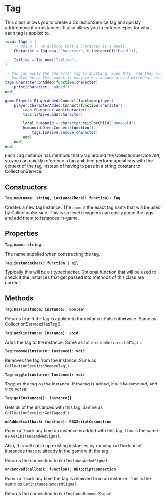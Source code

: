 # Tag

This class allows you to create a CollectionService tag and quickly add/remove
it on instances. It also allows you to enforce types for what each tag is
applied to.

```lua
local tags = {
    -- Using t, we enforce that a Character is a model.
    Character = Tag.new("Character", t.instanceOf("Model")),

    IsAlive = Tag.new("IsAlive"),
}

-- You can apply the Character tag to anything, even NPCs, and they will all be
-- handled here. This makes it easy to write code around different entities.
tags.Character:onAdded(function(character)
    print(character, "added")
end)

game.Players.PlayerAdded:Connect(function(player)
    player.CharacterAdded:Connect(function(character)
        tags.Character:add(character)
        tags.IsAlive:add(character)

        local humanoid = character:WaitForChild("Humanoid")
        humanoid.Died:Connect(function()
            tags.IsAlive:remove(character)
        end)
    end)
end)
```

Each Tag instance has methods that wrap around the CollectionService API, so you
can quickly reference a tag and then perform operations with the context of the
tag, instead of having to pass in a string constant to CollectionService.

## Constructors

**`Tag.new(name: string, instanceCheck?: function): Tag`**

Creates a new tag instance. The `name` is the exact tag name that will be used
by CollectionService. This is so level designers can easily parse the tags and
add them to instances in-game.

## Properties

**`Tag.name: string`**

The name supplied when constructing the tag.

**`Tag.instanceCheck: function | nil`**

Typically this will be a [t](https://github.com/osyrisrblx/t) typechecker.
Optional function that will be used to check if the instances that get passed
into methods of this class are correct.

## Methods

**`Tag:has(instance: Instance): boolean`**

Returns true if the tag is applied to the instance. False otherwise. Same as
CollectionService:HasTag().

**`Tag:add(instance: Instance): void`**

Adds the tag to the instance. Same as `CollectionService:AddTag()`.

**`Tag:remove(instance: Instance): void`**

Removes the tag from the instance. Same as `CollectionService:RemoveTag()`.

**`Tag:toggle(instance: Instance): void`**

Toggles the tag on the instance. If the tag is added, it will be removed, and
vice versa.

**`Tag:getInstances(): Instance[]`**

Gets all of the instances with this tag. Samne as `CollectionService:GetTagged()`.

**`onAdded(callback: function): RBXScriptConnection`**

Runs `callback` any time an instance is added with this tag. This is the same as
`GetInstanceAddedSignal`.

Also, this will catch up existing instances by running `callback` on all
instances that are already in the game with the tag.

Returns the connection to `GetInstanceAddedSignal`.

**`onRemoved(callback: function): RBXScriptConnection`**

Runs `callback` any time the tag is removed from an instance. This is the same
as `GetInstanceRemovedSignal`.

Returns the connection to `GetInstanceRemovedSignal`.
